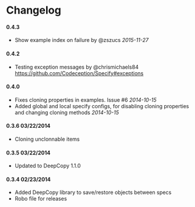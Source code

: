 # Changelog

#### 0.4.3

* Show example index on failure by @zszucs *2015-11-27*


#### 0.4.2

* Testing exception messages by @chrismichaels84 https://github.com/Codeception/Specify#exceptions

#### 0.4.0

* Fixes cloning properties in examples. Issue #6 *2014-10-15*
* Added global and local specify configs, for disabling cloning properties and changing cloning methods *2014-10-15*


#### 0.3.6 03/22/2014

* Cloning unclonnable items


#### 0.3.5 03/22/2014

* Updated to DeepCopy 1.1.0


#### 0.3.4 02/23/2014

* Added DeepCopy library to save/restore objects between specs
* Robo file for releases
